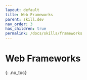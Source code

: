 ```yaml
---
layout: default
title: Web Frameworks
parent: skill.dev
nav_order: 3
has_children: true
permalink: /docs/skills/frameworks
---
```


# Web Frameworks
{: .no_toc}


